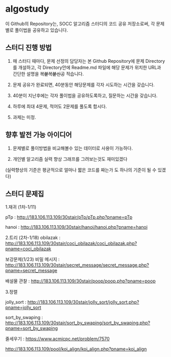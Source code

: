 ﻿algostudy
======

이 Github의 Repository는, SOCC 알고리즘 스터디의 코드 공유 저장소로써, 각 문제별로 풀이법을 공유하고 있습니다.


스터디 진행 방법
-------------------

1. 매 스터디 때마다, 문제 선정의 담당자는 본 Github Repository에 문제 Directory를 개설하고, 각 Directory안에 Readme.md 파일에 해당 문제가 위치한 URL과 간단한 설명을 ~~복붙복붙신공~~  적습니다.

2. 문제 공유가 완료되면, 40분동안 해당문제를 각자 시도하는 시간을 갖습니다.

3. 40분이 지난후에는 각자 풀이법을 공유하도록하고, 질문하는 시간을 갖습니다.

4. 하루에 최대 4문제, 적어도 2문제를 풀도록 합시다.

5. 과제는 미정.


향후 발전 가능 아이디어
-------------------------------

1. 문제별로 풀이방법을 비교해볼수 있는 데이터로 사용이 가능하다.

2. 개인별 알고리즘 실력 향상 그래프를 그려보는것도 재미있겠다 

(실력향상의 기준은 평균적으로 얼마나 짧은 코드를 짜는가 도 하나의 기준이 될 수 있겠다)


스터디 문제집
-----------------------------------

1.재귀 (1차-1/11)

  pTp	: http://183.106.113.109/30stair/pTp/pTp.php?pname=pTp
  
  hanoi : http://183.106.113.109/30stair/hanoi/hanoi.php?pname=hanoi

2.트리 (2차-1/18)
  obilazak : http://183.106.113.109/30stair/coci_obilazak/coci_obilazak.php?pname=coci_obilazak

보강문제(1/23)
  비밀 메시지 : http://183.106.113.109/30stair/secret_message/secret_message.php?pname=secret_message  

  배설물 관찰 : http://183.106.113.109/30stair/poop/poop.php?pname=poop
  

3.정렬
  
  jolly_sort : http://183.106.113.109/30stair/jolly_sort/jolly_sort.php?pname=jolly_sort
   
  sort_by_swaping : http://183.106.113.109/30stair/sort_by_swaping/sort_by_swaping.php?pname=sort_by_swaping

  줄세우기 : https://www.acmicpc.net/problem/7570
 
  http://183.106.113.109/pool/koi_align/koi_align.php?pname=koi_align 	
 			
